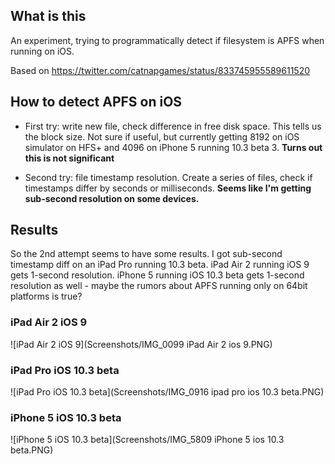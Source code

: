 ## What is this
An experiment, trying to programmatically detect if filesystem is APFS when running on iOS.

Based on https://twitter.com/catnapgames/status/833745955589611520

## How to detect APFS on iOS

- First try: write new file, check difference in free disk space. This tells us the block size. Not sure if useful, but currently getting 8192 on iOS simulator on HFS+ and 4096 on iPhone 5 running 10.3 beta 3. **Turns out this is not significant**

- Second try: file timestamp resolution. Create a series of files, check if timestamps differ by seconds or milliseconds. **Seems like I'm getting sub-second resolution on some devices.**

## Results

So the 2nd attempt seems to have some results. I got sub-second timestamp diff on an iPad Pro running 10.3 beta. iPad Air 2 running iOS 9 gets 1-second resolution. iPhone 5 running iOS 10.3 beta gets 1-second resolution as well - maybe the rumors about APFS running only on 64bit platforms is true?

### iPad Air 2 iOS 9

![iPad Air 2 iOS 9](Screenshots/IMG_0099 iPad Air 2 ios 9.PNG)

### iPad Pro iOS 10.3 beta

![iPad Pro iOS 10.3 beta](Screenshots/IMG_0916 ipad pro ios 10.3 beta.PNG)

### iPhone 5 iOS 10.3 beta

![iPhone 5 iOS 10.3 beta](Screenshots/IMG_5809 iPhone 5 ios 10.3 beta.PNG)
